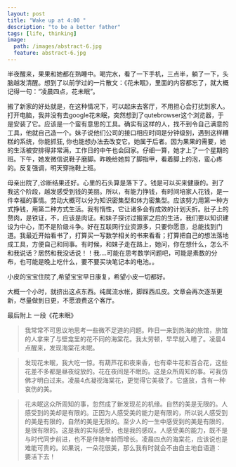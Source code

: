 ```yaml
---
layout: post
title: "Wake up at 4:00 "
description: "to be a better father"
tags: [life, thinking]
image:
  path: /images/abstract-6.jpg
  feature: abstract-6.jpg
---
```



半夜醒来，果果和她都在熟睡中。喝完水，看了一下手机，三点半，躺了一下，头脑越发清醒。想到了以前学过的一片散文：《花未眠》，里面的内容都忘了，就大概记得一句：“凌晨四点，花未眠”。


搬了新家的好处就是，在这种情况下，可以起床去客厅，不用担心会打扰到家人。打开电脑，我并没有去google花未眠，突然想到了qutebrowser这个浏览器，于是安装了它。应该是一个蛮有意思的工具。确实有这样的人，找不到令自己满意的工具，他就自己造一个。妹子说他们公司的接口相应时间是分钟级别，遇到这样糟糕的系统，你能抓狂, 你也能想办法去改变它。她属于后者。因为果果的需要，她的生活被安排得非常满，工作日的中午也会回家。仔细一算，她才上了一个星期的班。下午，她发微信说鞋子磨脚。昨晚给她剪了脚指甲，看着脚上的泡，蛮心疼的。反复强调，明天穿拖鞋上班。



母亲出院了,诊断结果还好。心里的石头算是落下了。钱是可以买来健康的。到了我这个阶段，越发感受到钱的美丽。所以，有能力挣钱，有时间培家人花钱，是一件幸福的事情。劳动大概可以分为知识密集型和体力密集型。应该努力用第一种方式挣钱，用第二种方式生活。我有惰性，它让诸多会有成效的计划夭折。肚子上的赘肉，是铁证，不，应该是肉证。和妹子探讨过搬家之后的生活，我们要以知识建设为中心，而不是阶级斗争。好在互联网行业资源多，只要你愿意，总能找到门道。我最近开始看书了，打算买一写数学相关的书来看看；打算把自己的想法落地成工具，方便自己和同事。有时候，和妹子走在路上，她问，你在想什么，怎么不和我说话？居然和我没话说！！我....可能在思考数学问题吧，可能是素数的分布，也可能是晚上吃什么，要不要买块笔记本的电池。。


小皮的宝宝住院了,希望宝宝早日康复，希望小皮一切都好。

大概一个小时，就挤出这点东西。纯属流水帐，脚踩西瓜皮。文章会再次逐渐更新，尽量做到日更，不愿浪费这个客厅。

最后附上 一段《花未眠》

>	我常常不可思议地思考一些微不足道的问题。昨日一来到热海的旅馆，旅馆的人拿来了与壁龛里的花不同的海棠花。我太劳顿，早早就入睡了。凌晨4点醒来，发现海棠花未眠。

>	发现花未眠，我大吃一惊。有葫芦花和夜来香，也有牵牛花和百合花，这些花差不多都是昼夜绽放的。花在夜间是不眠的。这是众所周知的事。可我仿佛才明白过来。凌晨4点凝视海棠花，更觉得它美极了。它盛放，含有一种哀伤的美。

>	花未眠这众所周知的事，忽然成了新发现花的机缘。自然的美是无限的。人感受到的美却是有限的。正因为人感受美的能力是有限的，所以说人感受到的美是有限的，自然的美是无限的。至少人的一生中感受到的美是有限的，是很有限的。这是我的实际感受，也是我的感叹。人感受美的能力，既不是与时代同步前进，也不是伴随年龄而增长。凌晨四点的海棠花，应该说也是难能可贵的。如果说，一朵花很美，那么我有时就会不由自主地自语道： 要活下去！






